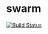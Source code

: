 # swarm

[![Build Status](https://travis-ci.org/mgr-inz-rafal/swarm.svg?branch=master)](https://travis-ci.org/mgr-inz-rafal/swarm)
